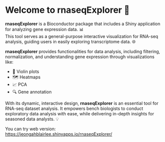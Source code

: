 # Welcome to **rnaseqExplorer** 🧬

**rnaseqExplorer** is a Bioconductor package that includes a Shiny application for analyzing gene expression data. 📊  
This tool serves as a general-purpose interactive visualization for RNA-seq analysis, guiding users in easily exploring transcriptome data. 🌐  

**rnaseqExplorer** provides functionalities for data analysis, including filtering, normalization, and understanding gene expression through visualizations like:

- 🎻 Violin plots
- 🗺️ Heatmaps
- 📈 PCA
- 🔍 Gene annotation

With its dynamic, interactive design, **rnaseqExplorer** is an essential tool for RNA-seq dataset analysis. It empowers bench biologists to conduct exploratory data analysis with ease, while delivering in-depth insights for seasoned data analysts. 💡

You can try web version: 
https://jeongahblairlee.shinyapps.io/rnaseqExplorer/
